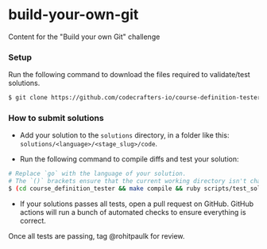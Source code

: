 # build-your-own-git

Content for the "Build your own Git" challenge

### Setup

Run the following command to download the files required to validate/test solutions.

```sh
$ git clone https://github.com/codecrafters-io/course-definition-tester course_definition_tester
```

### How to submit solutions

- Add your solution to the `solutions` directory, in a folder like this: `solutions/<language>/<stage_slug>/code`. 

- Run the following command to compile diffs and test your solution: 

```sh
# Replace `go` with the language of your solution. 
# The `()` brackets ensure that the current working directory isn't changed.
$ (cd course_definition_tester && make compile && ruby scripts/test_solulutions.rb go)
```

- If your solutions passes all tests, open a pull request on GitHub. GitHub actions will run a bunch of automated checks to ensure everything is correct.

Once all tests are passing, tag @rohitpaulk for review. 